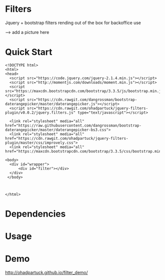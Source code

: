 # Filters
Jquery + bootstrap filters rending out of the box for backoffice use

--> add a picture here

# Quick Start
```
<!DOCTYPE html>
<html>
<head>
  <script src="https://code.jquery.com/jquery-2.1.4.min.js"></script>
  <script src="http://momentjs.com/downloads/moment.min.js"></script>
  <script src="https://maxcdn.bootstrapcdn.com/bootstrap/3.3.5/js/bootstrap.min.js"></script>
  <script src="https://cdn.rawgit.com/dangrossman/bootstrap-daterangepicker/master/daterangepicker.js"></script>
  <script src="https://cdn.rawgit.com/ohadpartuck/jquery-filters-plugin/v0.0.2/jquery.filters.js" type="text/javascript"></script>
  
  <link rel="stylesheet" media="all" href="https://raw.githubusercontent.com/dangrossman/bootstrap-daterangepicker/master/daterangepicker-bs3.css">
  <link rel="stylesheet" media="all" href="https://cdn.rawgit.com/ohadpartuck/jquery-filters-plugin/master/css/improvely.css">
  <link rel="stylesheet" media="all" href="https://maxcdn.bootstrapcdn.com/bootstrap/3.3.5/css/bootstrap.min.css">

<body>
  <div id="wrapper">
      <div id="filter"></div>
  </div> 
 </body>



</html>
```

# Dependencies


# Usage


# Demo
http://ohadpartuck.github.io/filter_demo/

